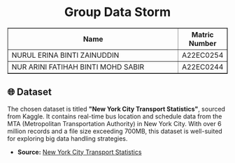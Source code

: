 <h1 align="center"> 
  Group Data Storm
  <br>
</h1>

<table border="solid">
  <tr>
    <th>Name</th>
    <th>Matric Number</th>
  </tr>
  <tr>
    <td width=80%>NURUL ERINA BINTI ZAINUDDIN</td>
    <td>A22EC0254</td>
  </tr>
  <tr>
    <td width=80%>NUR ARINI FATIHAH BINTI MOHD SABIR</td>
    <td>A22EC0244</td>
  </tr>
</table>
<!-- <br>
<br> -->

## 🌐 Dataset

The chosen dataset is titled **"New York City Transport Statistics"**, sourced from Kaggle. It contains real-time bus location and schedule data from the MTA (Metropolitan Transportation Authority) in New York City.
With over 6 million records and a file size exceeding 700MB, this dataset is well-suited for exploring big data handling strategies.

- **Source:** [New York City Transport Statistics](https://www.kaggle.com/datasets/stoney71/new-york-city-transport-statistics)





